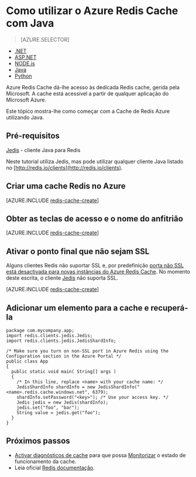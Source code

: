 <properties
   pageTitle="Como utilizar o Azure Redis Cache com Java | Microsoft Azure"
    description="Introdução ao Azure Redis Cache utilizando Java"
    services="redis-cache"
    documentationCenter=""
    authors="steved0x"
    manager="douge"
    editor=""/>

<tags
    ms.service="cache"
    ms.devlang="java"
    ms.topic="hero-article"
    ms.tgt_pltfrm="cache-redis"
    ms.workload="tbd"
    ms.date="08/24/2016"
    ms.author="sdanie"/>

# <a name="how-to-use-azure-redis-cache-with-java"></a>Como utilizar o Azure Redis Cache com Java

> [AZURE.SELECTOR]
- [.NET](cache-dotnet-how-to-use-azure-redis-cache.md)
- [ASP.NET](cache-web-app-howto.md)
- [NODE.js](cache-nodejs-get-started.md)
- [Java](cache-java-get-started.md)
- [Python](cache-python-get-started.md)

Azure Redis Cache dá-lhe acesso às dedicada Redis cache, gerida pela Microsoft. A cache está acessível a partir de qualquer aplicação do Microsoft Azure.

Este tópico mostra-lhe como começar com a Cache de Redis Azure utilizando Java.

## <a name="prerequisites"></a>Pré-requisitos

[Jedis](https://github.com/xetorthio/jedis) - cliente Java para Redis

Neste tutorial utiliza Jedis, mas pode utilizar qualquer cliente Java listado no [http://redis.io/clients](http://redis.io/clients).

## <a name="create-a-redis-cache-on-azure"></a>Criar uma cache Redis no Azure

[AZURE.INCLUDE [redis-cache-create](../../includes/redis-cache-create.md)]

## <a name="retrieve-the-host-name-and-access-keys"></a>Obter as teclas de acesso e o nome do anfitrião

[AZURE.INCLUDE [redis-cache-create](../../includes/redis-cache-access-keys.md)]


## <a name="enable-the-non-ssl-endpoint"></a>Ativar o ponto final que não sejam SSL

Alguns clientes Redis não suportar SSL e, por predefinição [porta não SSL está desactivada para novas instâncias do Azure Redis Cache](cache-configure.md#access-ports). No momento deste escrita, o cliente [Jedis](https://github.com/xetorthio/jedis) não suporta SSL. 

[AZURE.INCLUDE [redis-cache-create](../../includes/redis-cache-non-ssl-port.md)]




## <a name="add-something-to-the-cache-and-retrieve-it"></a>Adicionar um elemento para a cache e recuperá-la

    package com.mycompany.app;
    import redis.clients.jedis.Jedis;
    import redis.clients.jedis.JedisShardInfo;

    /* Make sure you turn on non-SSL port in Azure Redis using the Configuration section in the Azure Portal */
    public class App
    {
      public static void main( String[] args )
      {
        /* In this line, replace <name> with your cache name: */
        JedisShardInfo shardInfo = new JedisShardInfo("<name>.redis.cache.windows.net", 6379);
        shardInfo.setPassword("<key>"); /* Use your access key. */
        Jedis jedis = new Jedis(shardInfo);
        jedis.set("foo", "bar");
        String value = jedis.get("foo");
      }
    }


## <a name="next-steps"></a>Próximos passos

- [Activar diagnósticos de cache](https://msdn.microsoft.com/library/azure/dn763945.aspx#EnableDiagnostics) para que possa [Monitorizar](https://msdn.microsoft.com/library/azure/dn763945.aspx) o estado de funcionamento da cache.
- Leia oficial [Redis documentação](http://redis.io/documentation).

